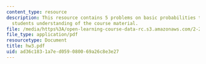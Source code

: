 ```yaml
---
content_type: resource
description: This resource contains 5 problems on basic probabilities to test the
  students understanding of the course material.
file: /media/https%3A/open-learning-course-data-rc.s3.amazonaws.com/2-22-design-principles-for-ocean-vehicles-13-42-spring-2005/ad36c1831a7ed059080069a26c8e3e27_hw3.pdf
file_type: application/pdf
resourcetype: Document
title: hw3.pdf
uid: ad36c183-1a7e-d059-0800-69a26c8e3e27
---
```

